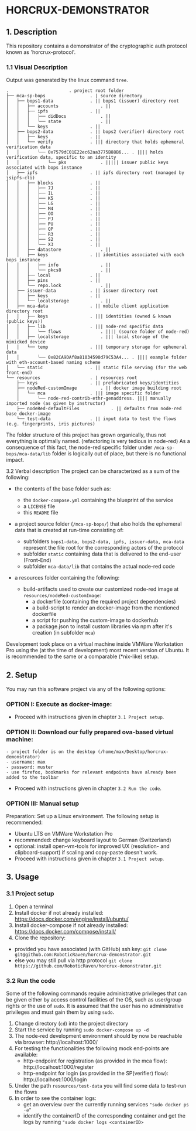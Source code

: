 # HORCRUX-DEMONSTRATOR
## 1. Description
This repository contains a demonstrator of the cryptographic auth protocol known as 'horcrux-protocol'.

### 1.1 Visual Description
Output was generated by the linux command ``tree``.
```
.						. project root folder
├── mca-sp-bops					. | source directory
│   ├── bops1-data				. || bops1 (issuer) directory root
│   │   ├── accounts				. ||
│   │   ├── ipfs				. ||
│   │   │   ├── didDocs				. ||
│   │   │   └── state				. ||
│   │   └── keys				. ||
│   ├── bops2-data				. || bops2 (verifier) directory root
│   │   ├── keys				. ||
│   │   └── verify				. ||| directory that holds ephemeral verification data
│   │       └── 0x7579dC01E22ec62aa3775B88B6... . |||| holds verification data, specific to an identity	
│   │           └── pks				. ||||| issuer public keys associated with bops instance
│   ├── ipfs					. || ipfs directory root (managed by jsipfs-cli)
│   │   ├── blocks				. ||							
│   │   │   ├── 7J				. ||
│   │   │   ├── IL				. ||
│   │   │   ├── K5				. ||
│   │   │   ├── LG				. ||
│   │   │   ├── M4				. ||
│   │   │   ├── OO				. ||
│   │   │   ├── PJ				. ||
│   │   │   ├── PU				. ||
│   │   │   ├── QP				. ||
│   │   │   ├── R3				. ||
│   │   │   ├── S2				. ||
│   │   │   └── X3				. ||
│   │   ├── datastore				. ||
│   │   ├── keys				. || identities associated with each bops instance
│   │   │   ├── info				. ||
│   │   │   └── pkcs8				. ||
│   │   ├── local				. ||
│   │   ├── pins				. ||
│   │   └── repo.lock				. ||
│   ├── issuer-data				. || issuer directory root
│   │   ├── keys				. ||
│   │   └── localstorage			. ||
│   ├── mca-data				. || mobile client application directory root 
│   │   ├── keys				. ||| identities (owned & known (public keys))
│   │   ├── lib					. ||| node-red specific data
│   │   │   └── flows				. |||| (source folder of node-red)
│   │   ├── localstorage			. ||| local storage of the mimicked device
│   │   └── temp				. ||| temporary storage for ephemeral data
│   │       └── 0x82CA9DAf8a81034590d79C53A4... . |||| example folder with eth-account-based naming scheme
│   └── static					. || static file serving (for the web front-end)
└── resources					. | resources root
    ├── keys					. || prefabricated keys/identities
    ├── nodeRed-customImage			. || docker image building root
    │   └── mca					. ||| image specific folder
    │       └── node-red-contrib-ethr-genaddress. |||| manually imported node (as given by instructor)
    ├── nodeRed-defaultFiles			. || defaults from node-red base docker-image
    └── test-data				. || input data to test the flows (e.g. fingerprints, iris pictures)
```												

The folder structure of this project has grown organically, thus not everything is optimally named. (refactoring is very tedious in node-red)
As a consequence of this fact, the node-red specific folder under ``/mca-sp-bops/mca-data/lib`` folder is logically out of place, but there is no functional impact.

3.2 Verbal description
The project can be characterized as a sum of the following:
- the contents of the base folder such as:
	- the ``docker-compose.yml`` containing the blueprint of the service 
	- a ``LICENSE`` file
	- this ``README`` file
	
- a project source folder (``/mca-sp-bops/``) that also holds the ephemeral data that is created at run-time consisting of:
	- subfolders ``bops1-data, bops2-data, ipfs, issuer-data, mca-data`` represent the file root for the corresponding actors of the protocol
	- subfolder ``static`` containing data that is delivered to the end-user (Front-End)
	- subfolder ``mca-data/lib`` that contains the actual node-red code

- a resources folder containing the following:
	- build-artifacts used to create our customized node-red image at ``resources/nodeRed-customImage``:							
		- a dockerfile (containing the required project dependencies)
		- a build-script to render an docker-image from the mentioned dockerfile
		- a script for pushing the custom-image to dockerhub
		- a package.json to install custom libraries via npm after it's creation (in subfolder ``mca``)

	
Development took place on a virtual machine inside VMWare Workstation Pro using the (at the time of development) most recent version of Ubuntu. It is recommended to the same or a comparable (*nix-like) setup.

## 2. Setup
You may run this software project via any of the following options:
### OPTION I: Execute as docker-image:
- Proceed with instructions given in chapter ``3.1 Project setup``.

### OPTION II: Download our fully prepared ova-based virtual machine:
	- project folder is on the desktop (/home/max/Desktop/horcrux-demonstrator)
	- username: max 
	- password: muster
	- use firefox, bookmarks for relevant endpoints have already been added to the toolbar
- Proceed with instructions given in chapter ``3.2 Run the code``. 

### OPTION III: Manual setup
Preparation: Set up a Linux environment. The following setup is recommended:
- Ubuntu LTS on VMWare Workstation Pro 
- recommended: change keyboard layout to German (Switzerland)
- optional: install open-vm-tools for improved UX (resolution- and clipboard-support) if scaling and copy-paste doesn't work.
- Proceed with instructions given in chapter ``3.1 Project setup``.

## 3. Usage
### 3.1 Project setup
1. Open a terminal
2. Install docker if not already installed: https://docs.docker.com/engine/install/ubuntu/
3. Install docker-compose if not already installed: https://docs.docker.com/compose/install/
4. Clone the repository:
- provided you have associated (with GitHub) ssh key: ``git clone git@github.com:RoboticRaven/horcrux-demonstrator.git`` 
- else you may still pull via http protocol ``git clone https://github.com/RoboticRaven/horcrux-demonstrator.git``

### 3.2 Run the code
Some of the following commands require administrative privileges that can be given either by access control facilities of the OS, such as user/group rights or the use of ``sudo``. It is assumed that the user has no administrative privileges and must gain them by using ``sudo``.


1. Change directory (``cd``) into the project directory
2. Start the service by running ``sudo docker-compose up -d`` 
3. The node-red development environment should by now be reachable via browser:
	http://localhost:1000/
4. For testing the functionalities the following mock end-points are available:
	- http-endpoint for registration (as provided in the mca flow): http://localhost:1000/register
	- http-endpoint for login (as provided in the SP(verifier) flow): http://localhost:1000/login
5. Under the path ``resources/test-data`` you will find some data to test-run the flows
6. In order to see the container logs:
	- get an overview over the currently running services
	 ``"sudo docker ps -a"``
	- identify the containerID of the corresponding container and get the logs by running
	 ``"sudo docker logs <containerID>``
